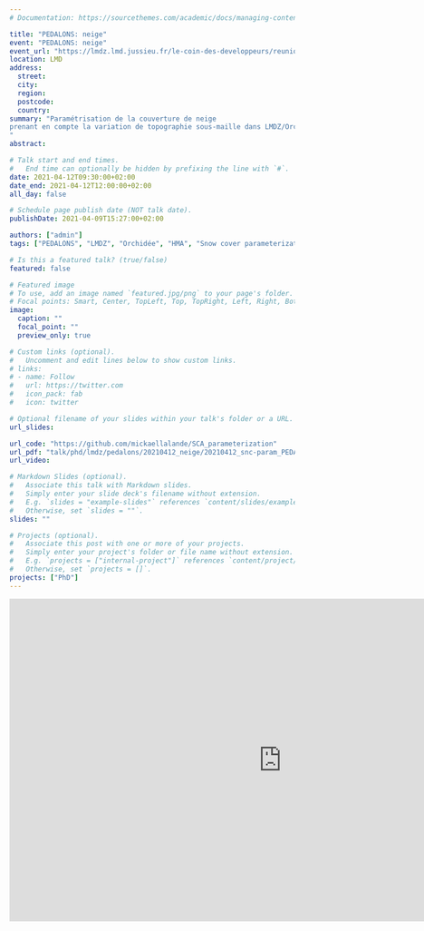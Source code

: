 ```yaml
---
# Documentation: https://sourcethemes.com/academic/docs/managing-content/

title: "PEDALONS: neige"
event: "PEDALONS: neige"
event_url: "https://lmdz.lmd.jussieu.fr/le-coin-des-developpeurs/reunions/2021-04-12-pedalons"
location: LMD
address:
  street:
  city:
  region:
  postcode:
  country:
summary: "Paramétrisation de la couverture de neige
prenant en compte la variation de topographie sous-maille dans LMDZ/Orchidée
"
abstract:

# Talk start and end times.
#   End time can optionally be hidden by prefixing the line with `#`.
date: 2021-04-12T09:30:00+02:00
date_end: 2021-04-12T12:00:00+02:00
all_day: false

# Schedule page publish date (NOT talk date).
publishDate: 2021-04-09T15:27:00+02:00

authors: ["admin"]
tags: ["PEDALONS", "LMDZ", "Orchidée", "HMA", "Snow cover parameterization", "Neige", "Snow cover"]

# Is this a featured talk? (true/false)
featured: false

# Featured image
# To use, add an image named `featured.jpg/png` to your page's folder.
# Focal points: Smart, Center, TopLeft, Top, TopRight, Left, Right, BottomLeft, Bottom, BottomRight.
image:
  caption: ""
  focal_point: ""
  preview_only: true

# Custom links (optional).
#   Uncomment and edit lines below to show custom links.
# links:
# - name: Follow
#   url: https://twitter.com
#   icon_pack: fab
#   icon: twitter

# Optional filename of your slides within your talk's folder or a URL.
url_slides:

url_code: "https://github.com/mickaellalande/SCA_parameterization"
url_pdf: "talk/phd/lmdz/pedalons/20210412_neige/20210412_snc-param_PEDALONS-neige_LALANDE.pdf"
url_video:

# Markdown Slides (optional).
#   Associate this talk with Markdown slides.
#   Simply enter your slide deck's filename without extension.
#   E.g. `slides = "example-slides"` references `content/slides/example-slides.md`.
#   Otherwise, set `slides = ""`.
slides: ""

# Projects (optional).
#   Associate this post with one or more of your projects.
#   Simply enter your project's folder or file name without extension.
#   E.g. `projects = ["internal-project"]` references `content/project/deep-learning/index.md`.
#   Otherwise, set `projects = []`.
projects: ["PhD"]
---
```


<iframe src="https://docs.google.com/presentation/d/e/2PACX-1vQbMQRfz0qD8uxLPvOA2Y9VTxuOHtDY1GiDRWwsr5lsEYREQ6HvjD0euhtrRTa_UoRb0F1JnhizCWdR/embed?start=false&loop=false&delayms=3000" frameborder="0" width="960" height="569" allowfullscreen="true" mozallowfullscreen="true" webkitallowfullscreen="true"></iframe>

